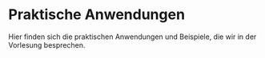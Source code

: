 # Praktische Anwendungen 

Hier finden sich die praktischen Anwendungen und Beispiele, die wir in der Vorlesung besprechen.


```{tableofcontents}
```
